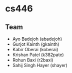 # cs446

## Team

- Ayo Badejoh (abadejoh)
- Gurjot Kainth (gkainth)
- Kabir Oberai (koberai)
- Krishan Patel (k382pate)
- Rohun Baxi (r2baxi)
- Sahij Singh Hayer (shayer)
